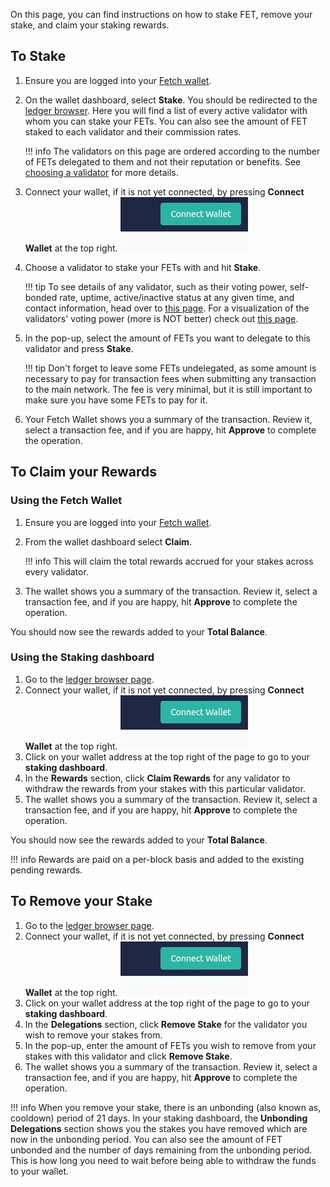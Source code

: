 On this page, you can find instructions on how to stake FET, remove your stake, and claim your staking rewards.

## To Stake

1. Ensure you are logged into your [Fetch wallet](/basics/wallet/getting_started).
2. On the wallet dashboard, select **Stake**. You should be redirected to the [ledger browser](https://browse-fetchhub.fetch.ai/validators).
Here you will find a list of every active validator with whom you can stake your FETs. You can also see the amount of FET staked to each validator and their commission rates.

    !!! info
        The validators on this page are ordered according to the number of FETs delegated to them and not their reputation or benefits. See [choosing a validator](/basics/staking/redelegation/#choosing-a-validator) for more details.

3. Connect your wallet, if it is not yet connected, by pressing **Connect Wallet** at the top right.
    ![Wallet extension web version](../../images/staking/wallet_web_version.jpg)
4. Choose a validator to stake your FETs with and hit **Stake**.

    !!! tip
        To see details of any validator, such as their voting power, self-bonded rate, uptime, active/inactive status at any given time, and contact information, head over to [this page](https://explore.fetch.ai/validators). For a visualization of the validators' voting power (more is NOT better) check out [this page](https://explore.fetch.ai/voting-power-distribution).

5. In the pop-up, select the amount of FETs you want to delegate to this validator and press **Stake**.

    !!! tip
        Don't forget to leave some FETs undelegated, as some amount is necessary to pay for transaction fees when submitting any transaction to the main network. The fee is very minimal, but it is still important to make sure you have some FETs to pay for it.

6. Your Fetch Wallet shows you a summary of the transaction. Review it, select a transaction fee, and if you are happy, hit **Approve** to complete the operation.

## To Claim your Rewards

### Using the Fetch Wallet

1. Ensure you are logged into your [Fetch wallet](/basics/wallet/getting_started).
2. From the wallet dashboard select **Claim**.

    !!! info
        This will claim the total rewards accrued for your stakes across every validator.

3. The wallet shows you a summary of the transaction. Review it, select a transaction fee, and if you are happy, hit **Approve** to complete the operation.

You should now see the rewards added to your **Total Balance**.

### Using the Staking dashboard

1. Go to the [ledger browser page](https://browse-fetchhub.fetch.ai/validators).
2. Connect your wallet, if it is not yet connected, by pressing **Connect Wallet** at the top right.
  ![Wallet extension web version](../../images/staking/wallet_web_version.jpg)
3. Click on your wallet address at the top right of the page to go to your **staking dashboard**.
4. In the **Rewards** section, click **Claim Rewards** for any validator to withdraw the rewards from your stakes with this particular validator.
5. The wallet shows you a summary of the transaction. Review it, select a transaction fee, and if you are happy, hit **Approve** to complete the operation.

You should now see the rewards added to your **Total Balance**.

!!! info
    Rewards are paid on a per-block basis and added to the existing pending rewards.

## To Remove your Stake

1. Go to the [ledger browser page](https://browse-fetchhub.fetch.ai/validators).
2. Connect your wallet, if it is not yet connected, by pressing **Connect Wallet** at the top right.
  ![Wallet extension web version](../../images/staking/wallet_web_version.jpg)
3. Click on your wallet address at the top right of the page to go to your **staking dashboard**.
4. In the **Delegations** section, click **Remove Stake** for the validator you wish to remove your stakes from.
5. In the pop-up, enter the amount of FETs you wish to remove from your stakes with this validator and click **Remove Stake**.
6. The wallet shows you a summary of the transaction. Review it, select a transaction fee, and if you are happy, hit **Approve** to complete the operation.

!!! info
    When you remove your stake, there is an unbonding (also known as, cooldown) period of 21 days. In your staking dashboard, the **Unbonding Delegations** section shows you the stakes you have removed which are now in the unbonding period. You can also see the amount of FET unbonded and the number of days remaining from the unbonding period. This is how long you need to wait before being able to withdraw the funds to your wallet.
